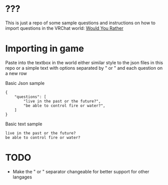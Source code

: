 # ???
This is just a repo of some sample questions and instructions on how to import questions in the VRChat world: [Would You Rather](https://vrchat.com/home/launch?worldId=wrld_4a48a5c1-fae9-416c-98ad-ec410687224d)

# Importing in game
Paste into the textbox in the world either similar style to the json files in this repo or a simple text with options separated by " or " and each question on a new row

Basic Json sample
```
{
	"questions": [
		"live in the past or the future?", 
		"be able to control fire or water?", 
    ]
}
```

Basic text sample
```
live in the past or the future?
be able to control fire or water?
```

# TODO
* Make the " or " separator changeable for better support for other langages

